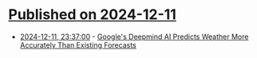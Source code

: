 # [Published on 2024-12-11](index.md)

* [2024-12-11, 23:37:00](https://soylentnews.org/article.pl?sid=24/12/11/0154214&from=rss) - [Google's Deepmind AI Predicts Weather More Accurately Than Existing Forecasts](https://soylentnews.org/article.pl?sid=24/12/11/0154214&from=rss)
